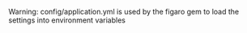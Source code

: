 
Warning: 
config/application.yml is used by the figaro gem to load the settings into environment variables